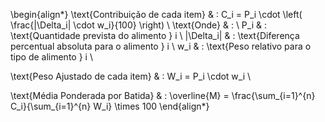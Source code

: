 \begin{align*}
\text{Contribuição de cada item} & : C_i = P_i \cdot \left( \frac{|\Delta_i| \cdot w_i}{100} \right) \\
\text{Onde} & : \\
P_i & : \text{Quantidade prevista do alimento } i \\
|\Delta_i| & : \text{Diferença percentual absoluta para o alimento } i \\
w_i & : \text{Peso relativo para o tipo de alimento } i \\

\text{Peso Ajustado de cada item} & : W_i = P_i \cdot w_i \\

\text{Média Ponderada por Batida} & : \overline{M} = \frac{\sum_{i=1}^{n} C_i}{\sum_{i=1}^{n} W_i} \times 100
\end{align*}
